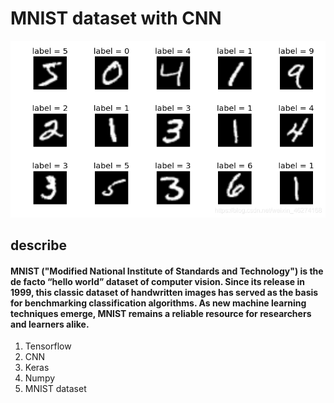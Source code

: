 # MNIST dataset with CNN
![image](mnist.png)
## describe
#### MNIST ("Modified National Institute of Standards and Technology") is the de facto “hello world” dataset of computer vision. Since its release in 1999, this classic dataset of handwritten images has served as the basis for benchmarking classification algorithms. As new machine learning techniques emerge, MNIST remains a reliable resource for researchers and learners alike.
1. Tensorflow
2. CNN
3. Keras
4. Numpy
5. MNIST dataset
